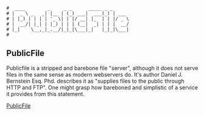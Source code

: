 ```text
#  ____        _     _ _      _____ _ _
# |  _ \ _   _| |__ | (_) ___|  ___(_) | ___
# | |_) | | | | '_ \| | |/ __| |_  | | |/ _ \
# |  __/| |_| | |_) | | | (__|  _| | | |  __/
# |_|    \__,_|_.__/|_|_|\___|_|   |_|_|\___|
#
```

PublicFile
----------

Publicfile is a stripped and barebone file "server", although it does not serve files in the same sense as
modern webservers do. It's author Daniel J. Bernstein Esq. Phd. describes it as "supplies files to the public
through HTTP and FTP". One might grasp how bareboned and simplistic of a service it provides from this
statement.

[PublicFile](https://cr.yp.to/publicfile.html)
